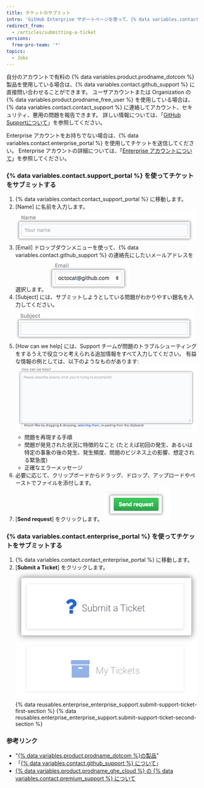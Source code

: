 ```yaml
---
title: チケットのサブミット
intro: 'GitHub Enterprise サポートページを使って、{% data variables.contact.github_support %} にチケットをサブミットできます。'
redirect_from:
  - /articles/submitting-a-ticket
versions:
  free-pro-team: '*'
topics:
  - Jobs
---
```


自分のアカウントで有料の {% data variables.product.prodname_dotcom %} 製品を使用している場合は、{% data variables.contact.github_support %} に直接問い合わせることができます。 ユーザアカウントまたは Organization の {% data variables.product.prodname_free_user %} を使用している場合は、{% data variables.contact.contact_support %} に連絡してアカウント、セキュリティ、悪用の問題を報告できます。 詳しい情報については、「[GitHub Supportについて](/github/working-with-github-support/about-github-support)」を参照してください。

Enterprise アカウントをお持ちでない場合は、{% data variables.contact.enterprise_portal %} を使用してチケットを送信してください。 Enterprise アカウントの詳細については、「[Enterprise アカウントについて](/github/setting-up-and-managing-your-enterprise/about-enterprise-accounts)」を参照してください。

### {% data variables.contact.support_portal %} を使ってチケットをサブミットする

1. {% data variables.contact.contact_support_portal %} に移動します。
2. [Name] に名前を入力します。 ![名前フィールド](/assets/images/help/support/name-field.png)
3. [Email] ドロップダウンメニューを使って、{% data variables.contact.github_support %} の連絡先にしたいメールアドレスを選択します。 ![メールフィールド](/assets/images/help/support/email-field.png)
4. [Subject] には、サブミットしようとしている問題がわかりやすい題名を入力してください。 ![Subject field (題名)](/assets/images/help/support/subject-field.png)
5. [How can we help] には、Support チームが問題のトラブルシューティングをするうえで役立つと考えられる追加情報をすべて入力してください。 有益な情報の例としては、以下のようなものがあります: ![[How can we help] フィールド](/assets/images/help/support/how-can-we-help-field.png)
    - 問題を再現する手順
    - 問題が発見された状況に特徴的なこと (たとえば初回の発生、あるいは特定の事象の後の発生、発生頻度、問題のビジネス上の影響、想定される緊急度)
    - 正確なエラーメッセージ
6. 必要に応じて、クリップボードからドラッグ、ドロップ、アップロードやペーストでファイルを添付します。
7. [**Send request**] をクリックします。 ![[Send request] ボタン](/assets/images/help/support/send-request-button.png)

### {% data variables.contact.enterprise_portal %} を使ってチケットをサブミットする

1. {% data variables.contact.contact_enterprise_portal %} に移動します。
5. [**Submit a Ticket**] をクリックします。 ![Enterprise Support チームにチケットをサブミットする](/assets/images/enterprise/support/submit-ticket-button.png)
{% data reusables.enterprise_enterprise_support.submit-support-ticket-first-section %}
{% data reusables.enterprise_enterprise_support.submit-support-ticket-second-section %}

### 参考リンク
- "[{% data variables.product.prodname_dotcom %}の製品](/github/getting-started-with-github/githubs-products)"
- 「[{% data variables.contact.github_support %} について](/articles/about-github-support)」
- [{% data variables.product.prodname_ghe_cloud %} の {% data variables.contact.premium_support %} について](/articles/about-github-premium-support-for-github-enterprise-cloud)
